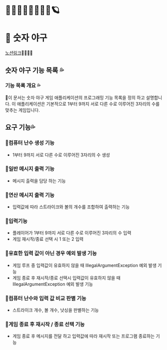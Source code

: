 # 🌈🐪🌺💦👨‍👨‍👦‍👦🪐
# 🌺 숫자 야구

[노션링크](https://earthy-headline-ebe.notion.site/78767ce3cf084f749cb6486938552193)👨‍👨‍👧‍👦
## 숫자 야구 기능 목록 💦

### 기능 목록 개요 💦
🌈이 문서는 숫자 야구 게임 애플리케이션의 프로그래밍 기능 목록을 정의 하고 설명합니다.
이 애플리케이션은 기본적으로 1부터 9까지 서로 다른 수로 이루어진 3자리의 수를 맞추는 게임입니다.

## 요구 기능💦
### 🐪컴퓨터 난수 생성 기능
* 1부터 9까지 서로 다른 수로 이루어진 3자리의 수 생성
### 🐪일반 메시지 출력 기능
* 메시지 출력을 담당 하는 기능
### 🐪연산 메시지 출력 기능
* 입력값에 따라 스트라이크와 볼의 개수를 조합하여 출력하는 기능
### 🐪입력기능
* 플레이어가 1부터 9까지 서로 다른 수로 이루어진 3자리의 수 입력
* 게임 재시작/종료 선택 시 1 또는 2 입력
### 🐪유효한 입력 값이 아닌 경우 예외 발생 기능
* 게임 루프 중 입력값이 유효하지 않을 때 IllegalArgumentException 예외 발생 기능
* 게임 종료 후 재시작/종료 선택시 입력값이 유효하지 않을 때 IllegalArgumentException 예외 발생 기능
### 🐪컴퓨터 난수와 입력 값 비교 판별 기능
* 스트라이크 개수, 볼 개수, 낫싱을 판별하는 기능
### 🐪게임 종료 후 재시작 / 종료 선택 기능
* 게임 종료 후 메시지를 전달 하고 입력값에 따라 재시작 또는 프로그램 종료하는 기능